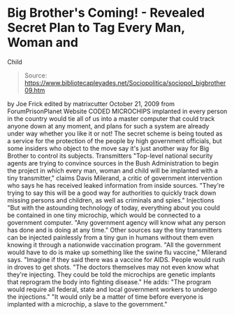 # Big Brother's Coming! - Revealed Secret Plan to Tag Every Man, Woman and 
Child

> Source: https://www.bibliotecapleyades.net/Sociopolitica/sociopol_bigbrother09.htm

by Joe Frick
edited by matrixcutter
October 21, 2009
from
ForumPrisonPlanet Website
CODED MICROCHIPS implanted in every person in the country would tie all of
us into a master computer that could track anyone down at any moment, and
plans for such a system are already under way whether you like it or not!
The secret scheme is being touted as a service for the protection of the
people by high government officials, but some insiders who object to the
move say it's just another way for Big Brother to control its subjects.
Transmitters
"Top-level national security agents are
trying to convince sources in the
Bush Administration to begin the
project in which every man, woman and child will be implanted with a
tiny transmitter," claims Davis Milerand, a critic of government
intervention who says he has received leaked information from inside
sources.
"They're trying to say this will be a good way for authorities to
quickly track down missing persons and children, as well as criminals
and spies."
Injections
"But with the astounding technology of
today, everything about you could be contained in one tiny microchip,
which would be connected to a government computer.
"Any government agency will know what any person has done and is doing
at any time."
Other sources say the tiny transmitters can be
injected painlessly from a tiny gun in humans without them even knowing it
through a nationwide
vaccination program.
"All the government would have to do is make
up something like the
swine flu vaccine," Milerand says.
"Imagine if they said there was a vaccine for AIDS. People would rush in
droves to get shots.
"The doctors themselves may not even know what they're injecting. They
could be told the microchips are genetic implants that reprogram the
body into fighting disease."
He adds:
"The program would require all federal,
state and local government workers to undergo the injections."
"It would only be a matter of time before everyone is implanted with a
microchip, a slave to the government."
